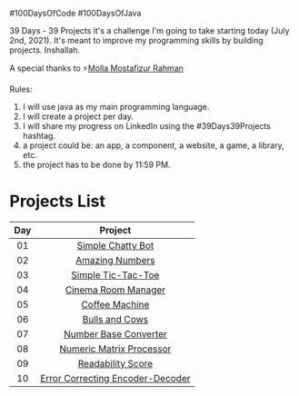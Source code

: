 #100DaysOfCode       #100DaysOfJava

39 Days - 39 Projects it's a challenge I'm going to take starting today (July 2nd, 2021). It's meant to improve my programming skills by building projects. Inshallah.

A special thanks to ⚡️[Molla Mostafizur Rahman](https://github.com/rimonmostafiz)

Rules:
1. I will use java as my main programming language.
2. I will create a project per day.
3. I will share my progress on LinkedIn using the #39Days39Projects hashtag.
4. a project could be: an app, a component, a website, a game, a library, etc.
5. the project has to be done by 11:59 PM.

# Projects List

| Day           | Project       |
| :-----------: |:-------------:|
| 01      | [Simple Chatty Bot](https://github.com/milton-kabir/SimpleChattyBot) |
| 02      | [Amazing Numbers](https://github.com/milton-kabir/AmazingNumbers) |
| 03      | [Simple Tic-Tac-Toe](https://github.com/milton-kabir/SimpleTicTacToe) |
| 04      | [Cinema Room Manager](https://github.com/milton-kabir/CinemaRoomManager) |
| 05      | [Coffee Machine](https://github.com/milton-kabir/CoffeeMachine) |
| 06      | [Bulls and Cows](https://github.com/milton-kabir/BullsAndCows) |
| 07      | [Number Base Converter](https://github.com/milton-kabir/NumberBaseConverter) |
| 08      | [Numeric Matrix Processor](https://github.com/milton-kabir/NumericMatrixProcessor) |
| 09      | [Readability Score](https://github.com/milton-kabir/ReadabilityScore) |
| 10      | [Error Correcting Encoder-Decoder](https://github.com/milton-kabir/ErrorCorrectingEncoderDecoder) |
